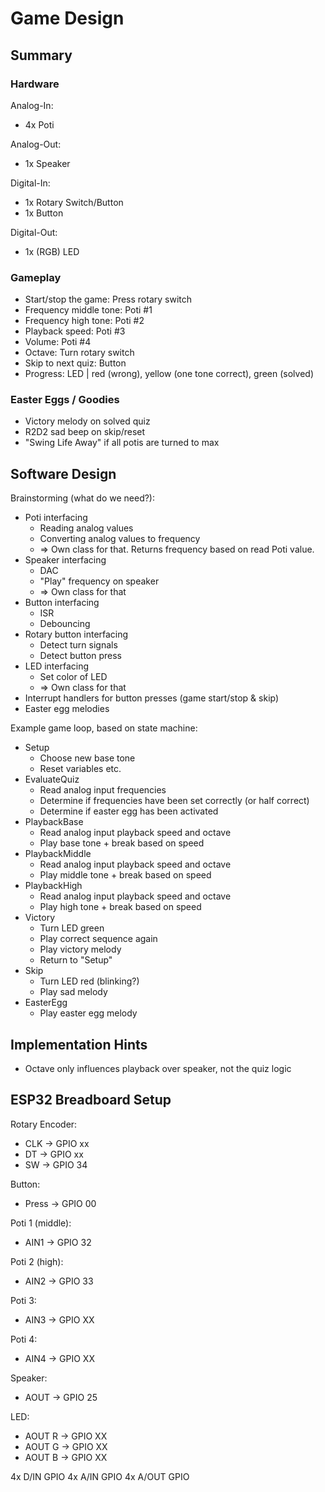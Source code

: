 # Game Design

## Summary

### Hardware

Analog-In:
* 4x Poti

Analog-Out:
* 1x Speaker

Digital-In:
* 1x Rotary Switch/Button
* 1x Button

Digital-Out:
* 1x (RGB) LED

### Gameplay

* Start/stop the game: Press rotary switch
* Frequency middle tone: Poti #1
* Frequency high tone: Poti #2
* Playback speed: Poti #3
* Volume: Poti #4
* Octave: Turn rotary switch
* Skip to next quiz: Button
* Progress: LED | red (wrong), yellow (one tone correct), green (solved)

### Easter Eggs / Goodies

* Victory melody on solved quiz
* R2D2 sad beep on skip/reset
* "Swing Life Away" if all potis are turned to max

## Software Design

Brainstorming (what do we need?):

* Poti interfacing
  * Reading analog values
  * Converting analog values to frequency
  * => Own class for that. Returns frequency based on read Poti value.
* Speaker interfacing
  * DAC
  * "Play" frequency on speaker
  * => Own class for that
* Button interfacing
  * ISR
  * Debouncing
* Rotary button interfacing
  * Detect turn signals
  * Detect button press
* LED interfacing
  * Set color of LED
  * => Own class for that
* Interrupt handlers for button presses (game start/stop & skip)
* Easter egg melodies

Example game loop, based on state machine:
* Setup
  * Choose new base tone
  * Reset variables etc.
* EvaluateQuiz
  * Read analog input frequencies
  * Determine if frequencies have been set correctly (or half correct)
  * Determine if easter egg has been activated
* PlaybackBase
  * Read analog input playback speed and octave
  * Play base tone + break based on speed
* PlaybackMiddle
  * Read analog input playback speed and octave
  * Play middle tone + break based on speed
* PlaybackHigh
  * Read analog input playback speed and octave
  * Play high tone + break based on speed
* Victory
  * Turn LED green
  * Play correct sequence again
  * Play victory melody
  * Return to "Setup"
* Skip
  * Turn LED red (blinking?)
  * Play sad melody
* EasterEgg
  * Play easter egg melody

## Implementation Hints

* Octave only influences playback over speaker, not the quiz logic

## ESP32 Breadboard Setup

Rotary Encoder:
* CLK -> GPIO xx
* DT -> GPIO xx
* SW -> GPIO 34

Button:
* Press -> GPIO 00

Poti 1 (middle):
* AIN1 -> GPIO 32

Poti 2 (high):
* AIN2 -> GPIO 33

Poti 3:
* AIN3 -> GPIO XX

Poti 4:
* AIN4 -> GPIO XX

Speaker:
* AOUT -> GPIO 25

LED:
* AOUT R -> GPIO XX
* AOUT G -> GPIO XX
* AOUT B -> GPIO XX

4x D/IN GPIO
4x A/IN GPIO
4x A/OUT GPIO
